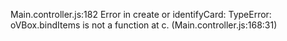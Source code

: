 Main.controller.js:182 Error in create or identifyCard:  TypeError: oVBox.bindItems is not a function
    at c.<anonymous> (Main.controller.js:168:31)

﻿


